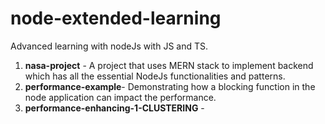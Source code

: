 # node-extended-learning
Advanced learning with nodeJs with JS and TS.

1. **nasa-project** - A project that uses MERN stack to implement backend which has all the essential NodeJs functionalities and patterns.
2. **performance-example**- Demonstrating how a blocking function in the node application can impact the performance.
3. **performance-enhancing-1-CLUSTERING** - 
